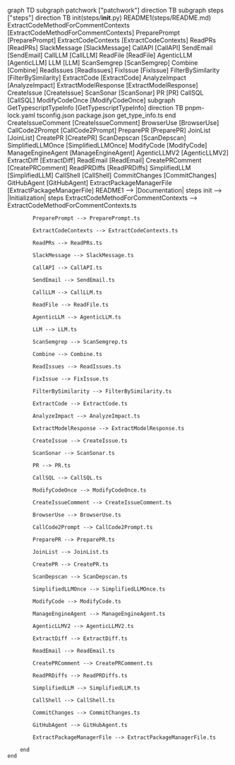 graph TD
    subgraph patchwork ["patchwork"]
        direction TB
        subgraph steps ["steps"]
            direction TB
            init(steps/__init__.py)
            README1(steps/README.md)
            ExtractCodeMethodForCommentContexts [ExtractCodeMethodForCommentContexts]
            PreparePrompt [PreparePrompt]
            ExtractCodeContexts [ExtractCodeContexts]
            ReadPRs [ReadPRs]
            SlackMessage [SlackMessage]
            CallAPI [CallAPI]
            SendEmail [SendEmail]
            CallLLM [CallLLM]
            ReadFile [ReadFile]
            AgenticLLM [AgenticLLM]
            LLM [LLM]
            ScanSemgrep [ScanSemgrep]
            Combine [Combine]
            ReadIssues [ReadIssues]
            FixIssue [FixIssue]
            FilterBySimilarity [FilterBySimilarity]
            ExtractCode [ExtractCode]
            AnalyzeImpact [AnalyzeImpact]
            ExtractModelResponse [ExtractModelResponse]
            CreateIssue [CreateIssue]
            ScanSonar [ScanSonar]
            PR [PR]
            CallSQL [CallSQL]
            ModifyCodeOnce [ModifyCodeOnce]
            subgraph GetTypescriptTypeInfo [GetTypescriptTypeInfo]
                direction TB
                pnpm-lock.yaml
                tsconfig.json
                package.json
                get_type_info.ts
            end
            CreateIssueComment [CreateIssueComment]
            BrowserUse [BrowserUse]
            CallCode2Prompt [CallCode2Prompt]
            PreparePR [PreparePR]
            JoinList [JoinList]
            CreatePR [CreatePR]
            ScanDepscan [ScanDepscan]
            SimplifiedLLMOnce [SimplifiedLLMOnce]
            ModifyCode [ModifyCode]
            ManageEngineAgent [ManageEngineAgent]
            AgenticLLMV2 [AgenticLLMV2]
            ExtractDiff [ExtractDiff]
            ReadEmail [ReadEmail]
            CreatePRComment [CreatePRComment]
            ReadPRDiffs [ReadPRDiffs]
            SimplifiedLLM [SimplifiedLLM]
            CallShell [CallShell]
            CommitChanges [CommitChanges]
            GitHubAgent [GitHubAgent]
            ExtractPackageManagerFile [ExtractPackageManagerFile]
            README1 --> |Documentation| steps
            init --> |Initialization| steps
            ExtractCodeMethodForCommentContexts --> ExtractCodeMethodForCommentContexts.ts
        
            PreparePrompt --> PreparePrompt.ts
        
            ExtractCodeContexts --> ExtractCodeContexts.ts
        
            ReadPRs --> ReadPRs.ts
        
            SlackMessage --> SlackMessage.ts
        
            CallAPI --> CallAPI.ts
        
            SendEmail --> SendEmail.ts
        
            CallLLM --> CallLLM.ts
        
            ReadFile --> ReadFile.ts
        
            AgenticLLM --> AgenticLLM.ts
        
            LLM --> LLM.ts
        
            ScanSemgrep --> ScanSemgrep.ts
        
            Combine --> Combine.ts
        
            ReadIssues --> ReadIssues.ts
        
            FixIssue --> FixIssue.ts
        
            FilterBySimilarity --> FilterBySimilarity.ts
        
            ExtractCode --> ExtractCode.ts
        
            AnalyzeImpact --> AnalyzeImpact.ts
        
            ExtractModelResponse --> ExtractModelResponse.ts
        
            CreateIssue --> CreateIssue.ts
        
            ScanSonar --> ScanSonar.ts
        
            PR --> PR.ts
        
            CallSQL --> CallSQL.ts
        
            ModifyCodeOnce --> ModifyCodeOnce.ts
        
            CreateIssueComment --> CreateIssueComment.ts
        
            BrowserUse --> BrowserUse.ts
        
            CallCode2Prompt --> CallCode2Prompt.ts
        
            PreparePR --> PreparePR.ts
        
            JoinList --> JoinList.ts
        
            CreatePR --> CreatePR.ts
        
            ScanDepscan --> ScanDepscan.ts
        
            SimplifiedLLMOnce --> SimplifiedLLMOnce.ts
        
            ModifyCode --> ModifyCode.ts
        
            ManageEngineAgent --> ManageEngineAgent.ts
        
            AgenticLLMV2 --> AgenticLLMV2.ts
        
            ExtractDiff --> ExtractDiff.ts
        
            ReadEmail --> ReadEmail.ts
        
            CreatePRComment --> CreatePRComment.ts
        
            ReadPRDiffs --> ReadPRDiffs.ts
        
            SimplifiedLLM --> SimplifiedLLM.ts
        
            CallShell --> CallShell.ts
        
            CommitChanges --> CommitChanges.ts
        
            GitHubAgent --> GitHubAgent.ts
        
            ExtractPackageManagerFile --> ExtractPackageManagerFile.ts
        
        end
    end
